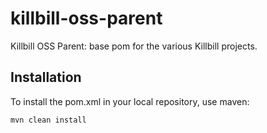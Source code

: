 killbill-oss-parent
===================

Killbill OSS Parent: base pom for the various Killbill projects.

Installation
------------

To install the pom.xml in your local repository, use maven:

    mvn clean install